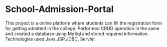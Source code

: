 # School-Admission-Portal

This project is a online platform where students can fill the registration form for getting admitted in the college.
Performed CRUD operation in the same and created a database using MySql and stored required information.
Technologies used:Java,JSP,JDBC, Servlet
